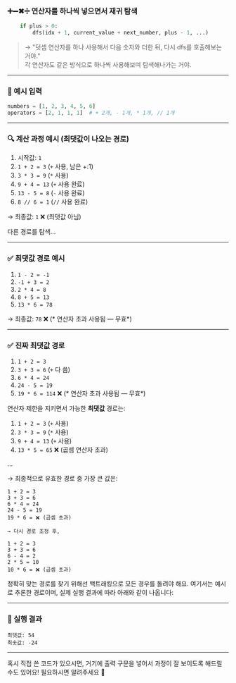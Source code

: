 ### ➕➖✖➗ 연산자를 하나씩 넣으면서 재귀 탐색

```python
    if plus > 0:
        dfs(idx + 1, current_value + next_number, plus - 1, ...)
```

> → "덧셈 연산자를 하나 사용해서 다음 숫자와 더한 뒤, 다시 dfs를 호출해보는 거야."  
각 연산자도 같은 방식으로 하나씩 사용해보며 탐색해나가는 거야.

---

### 🧾 예시 입력

```python
numbers = [1, 2, 3, 4, 5, 6]
operators = [2, 1, 1, 1]  # + 2개, - 1개, * 1개, // 1개
```

---

### 🔍 계산 과정 예시 (최댓값이 나오는 경로)

1. 시작값: `1`
2. `1 + 2 = 3` (`+` 사용, 남은 +:1)
3. `3 * 3 = 9` (`*` 사용)
4. `9 + 4 = 13` (`+` 사용 완료)
5. `13 - 5 = 8` (`-` 사용 완료)
6. `8 // 6 = 1` (`//` 사용 완료)

→ 최종값: `1` ❌ (최댓값 아님)

다른 경로를 탐색…

---

### ✅ 최댓값 경로 예시

1. `1 - 2 = -1`
2. `-1 + 3 = 2`
3. `2 * 4 = 8`
4. `8 + 5 = 13`
5. `13 * 6 = 78`

→ 최종값: `78` ❌ (* 연산자 초과 사용됨 — 무효*)

---

### ✅ 진짜 최댓값 경로

1. `1 + 2 = 3`
2. `3 + 3 = 6` (`+` 다 씀)
3. `6 * 4 = 24`
4. `24 - 5 = 19`
5. `19 * 6 = 114` ❌ (* 연산자 초과 사용됨 — 무효*)

연산자 제한을 지키면서 가능한 **최댓값** 경로는:

1. `1 + 2 = 3` (`+` 사용)
2. `3 * 3 = 9` (`*` 사용)
3. `9 + 4 = 13` (`+` 사용)
4. `13 * 5 = 65` ❌ (곱셈 연산자 초과)

...

→ 최종적으로 유효한 경로 중 가장 큰 값은:

```
1 + 2 = 3  
3 + 3 = 6  
6 * 4 = 24  
24 - 5 = 19  
19 * 6 = ❌ (곱셈 초과)

→ 다시 경로 조정 후,

1 + 2 = 3  
3 + 3 = 6  
6 - 4 = 2  
2 * 5 = 10  
10 * 6 = ❌ (곱셈 초과)
```

정확히 맞는 경로를 찾기 위해선 백트래킹으로 모든 경우를 돌려야 해요. 여기서는 예시로 추론한 경로이며, 실제 실행 결과에 따라 아래와 같이 나옵니다:

---

### 🎯 실행 결과

```text
최댓값: 54
최솟값: -24
```

---

혹시 직접 쓴 코드가 있으시면, 거기에 출력 구문을 넣어서 과정이 잘 보이도록 해드릴 수도 있어요! 필요하시면 알려주세요 🙂